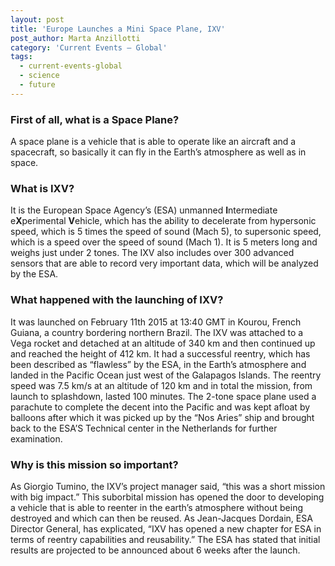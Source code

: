 ```yaml
---
layout: post
title: 'Europe Launches a Mini Space Plane, IXV'
post_author: Marta Anzillotti
category: 'Current Events — Global'
tags:
  - current-events-global
  - science
  - future
---
```


### First of all, what is a Space Plane?
A space plane is a vehicle that is able to operate like an aircraft and a spacecraft, so basically it can fly in the Earth’s atmosphere as well as in space.

### What is IXV?
It is the European Space Agency’s (ESA) unmanned **I**ntermediate e**X**perimental **V**ehicle, which has the ability to decelerate from hypersonic speed, which is 5 times the speed of sound (Mach 5), to supersonic speed, which is a speed over the speed of sound (Mach 1). It is 5 meters long and weighs just under 2 tones. The IXV also includes over 300 advanced sensors that are able to record very important data, which will be analyzed by the ESA.

### What happened with the launching of IXV?
It was launched on February 11th 2015 at 13:40 GMT in Kourou, French Guiana, a country bordering northern Brazil. The IXV was attached to a Vega rocket and detached at an altitude of 340 km and then continued up and reached the height of 412 km. It had a successful reentry, which has been described as “flawless” by the ESA, in the Earth’s atmosphere and landed in the Pacific Ocean just west of the Galapagos Islands. The reentry speed was 7.5 km/s at an altitude of 120 km and in total the mission, from launch to splashdown, lasted 100 minutes. The 2-tone space plane used a parachute to complete the decent into the Pacific and was kept afloat by balloons after which it was picked up by the “Nos Aries” ship and brought back to the ESA’S Technical center in the Netherlands for further examination.

### Why is this mission so important?
As Giorgio Tumino, the IXV’s project manager said, “this was a short mission with big impact.” This suborbital mission has opened the door to developing a vehicle that is able to reenter in the earth’s atmosphere without being destroyed and which can then be reused. As Jean-Jacques Dordain, ESA Director General, has explicated, “IXV has opened a new chapter for ESA in terms of reentry capabilities and reusability.” The ESA has stated that initial results are projected to be announced about 6 weeks after the launch.

